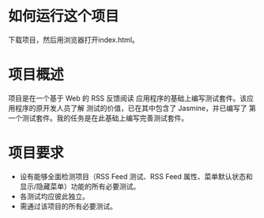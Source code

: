 # 如何运行这个项目
下载项目，然后用浏览器打开index.html。



# 项目概述 
项目是在一个基于 Web 的 RSS 反馈阅读 应用程序的基础上编写测试套件。该应用程序的原开发人员了解 测试的价值，已在其中包含了 Jasmine，并已编写了 第一个测试套件。我的任务是在此基础上编写完善测试套件。

# 项目要求
- 设有能够全面检测项目（RSS Feed 测试、RSS Feed 属性、菜单默认状态和显示/隐藏菜单）功能的所有必要测试。
- 各测试均应彼此独立。
- 需通过该项目的所有必要测试。
